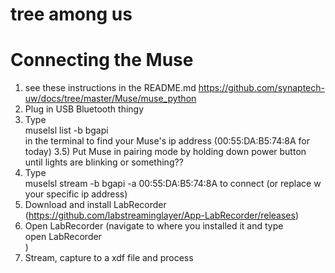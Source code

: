 # tree among us

# Connecting the Muse  
1) see these instructions in the README.md https://github.com/synaptech-uw/docs/tree/master/Muse/muse_python  
2) Plug in USB Bluetooth thingy
3) Type   
muselsl list -b bgapi  
in the terminal to find your Muse's ip address (00:55:DA:B5:74:8A for today) 
3.5) Put Muse in pairing mode by holding down power button until lights are blinking or something??
4) Type  
muselsl stream -b bgapi -a 00:55:DA:B5:74:8A 
to connect (or replace w your specific ip address)  
5) Download and install LabRecorder (https://github.com/labstreaminglayer/App-LabRecorder/releases)  
6) Open LabRecorder (navigate to where you installed it and type  
open LabRecorder  
)
7) Stream, capture to a xdf file and process  
